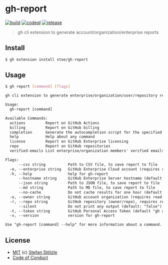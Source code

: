 # gh-report

[![build](https://github.com/stoe/gh-report/actions/workflows/build.yml/badge.svg)](https://github.com/stoe/gh-report/actions/workflows/build.yml) [![codeql](https://github.com/stoe/gh-report/actions/workflows/codeql.yml/badge.svg)](https://github.com/stoe/gh-report/actions/workflows/codeql.yml) [![release](https://github.com/stoe/gh-report/actions/workflows/release.yml/badge.svg)](https://github.com/stoe/gh-report/actions/workflows/release.yml)

> gh cli extension to generate account/organization/enterprise reports

## Install

```bash
$ gh extension install stoe/gh-report
```

## Usage

```bash
$ gh report [command] [flags]
```

```txt
gh cli extension to generate enterprise/organization/user/repository reports

Usage:
  gh-report [command]

Available Commands:
  actions         Report on GitHub Actions
  billing         Report on GitHub billing
  completion      Generate the autocompletion script for the specified shell
  help            Help about any command
  license         Report on GitHub Enterprise licensing
  repo            Report on GitHub repositories
  verified-emails List enterprise/organization members' verified emails

Flags:
      --csv string          Path to CSV file, to save report to file
  -e, --enterprise string   GitHub Enterprise Cloud account (requires read:enterprise scope)
  -h, --help                help for gh-report
      --hostname string     GitHub Enterprise Server hostname (default "github.com")
      --json string         Path to JSON file, to save report to file
      --md string           Path to MD file, to save report to file
      --no-cache            Do not cache results for one hour (default "false")
  -o, --owner string        GitHub account organization (requires read:org scope) or user account (requires n/a scope)
  -r, --repo string         GitHub repository (owner/repo), requires repo scope
      --silent              Do not print any output (default: "false")
  -t, --token string        GitHub Personal Access Token (default "gh auth token")
  -v, --version             version for gh-report

Use "gh-report [command] --help" for more information about a command.
```

## License

- [MIT](./license) (c) [Stefan Stölzle](https://github.com/stoe)
- [Code of Conduct](./.github/code_of_conduct.md)
